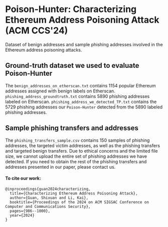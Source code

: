 # Poison-Hunter: Characterizing Ethereum Address Poisoning Attack (ACM CCS'24)
Dataset of benign addresses and sample phishing addresses involved in the Ethereum address poisoning attacks.

## Ground-truth dataset we used to evaluate Poison-Hunter
The `benign_addresses_on_etherscan.txt` contains 1154 popular Ethereum addresses assigned with benign labels on Etherscan. `phishing_address_groundtruth.txt` contains 5890 phishing addresses labeled on Etherscan. `phishing_address_we_detected_TP.txt` contains the 5729 phishing addresses our ``Poison-Hunter`` detected from the 5890 labeled phishing addresses.

## Sample phishing transfers and addresses
The `phishing_transfers_sample.csv` contains 150 samples of phishing addresses, the targeted victim addresses, as well as the phishing transfers and targeted benign transfers. Due to ethical concerns and the limited file size, we cannot upload the entire set of phishing addresses we have detected. If you need to obtain the rest of the phishing transfers and addresses presented in our paper, please contact us. 

 
#### To cite our work:

```
@inproceedings{guan2024characterizing,
  title={Characterizing Ethereum Address Poisoning Attack},
  author={Guan, Shixuan and Li, Kai},
  booktitle={Proceedings of the 2024 on ACM SIGSAC Conference on Computer and Communications Security},
  pages={986--1000},
  year={2024}
}
```
